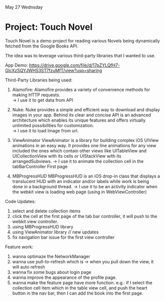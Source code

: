 May 27 Wednsday
# Project: Touch Novel

Touch Novel is a demo project for reading various Novels being dynamically fetched from the Google Books API.

The idea was to leverage various third-party libraries that I wanted to use.

App Demo: https://drive.google.com/file/d/17pZYLQfH7-GlcXzSQYJWHS3ST7fzuMfT/view?usp=sharing



Third-Party Libraries being used:

1. Alamofire: 
Alamofire provides a variety of convenience methods for making HTTP requests.  
-> I use it to get data from API

2. Nuke:
Nuke provides a simple and efficient way to download and display images in your app. Behind its clear and concise API is an advanced architecture which enables its unique features and offers virtually unlimited possibilities for customization.  
-> I use it to load Image from url.

3. ViewAnimator
ViewAnimator is a library for building complex iOS UIView animations in an easy way. It provides one line animations for any view included the ones which contain other views like UITableView and UICollectionView with its cells or UIStackView with its arrangedSubviews.
-> I use it to animate the collection cell in the tabBarController First page

4. MBProgressHUD
MBProgressHUD is an iOS drop-in class that displays a translucent HUD with an indicator and/or labels while work is being done in a background thread.
-> I use it to be an activity indicator when the webkit view is loading web page (using in WebViewController)

Code Updates: 
1. select and delete collection items
2. click the cell at the first page of the tab bar controller, it will push to the webkit view controller.
3. using MBProgressHUD library
4. using ViewAnimator library
// new updates
5. fix navigation bar issue for the first view controller

Feature work:
1. wanna optimaze the NetworkManager
2. wanna use pull-to-refresh which is -> when you pull down the view, it will auto refresh
3. wanna fix some bugs about login page
4. wanna improve the appearance of the profile page. 
5. wanna make the feature page have more function. 
e.g.:  if I select the collection cell item which in the table view cell, and push the heart button in the nav bar, then I can add the book into the first page.

